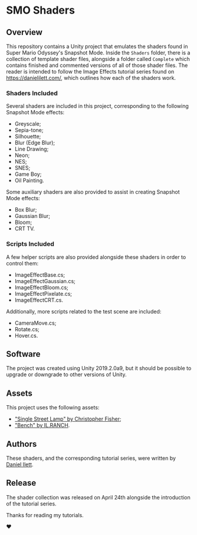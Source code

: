 # SMO Shaders

## Overview
This repository contains a Unity project that emulates the shaders found in Super Mario Odyssey's Snapshot Mode. Inside the `Shaders` folder, there is a collection of template shader files, alongside a folder called `Complete` which contains finished and commented versions of all of those shader files. The reader is intended to follow the Image Effects tutorial series found on https://danielilett.com/, which outlines how each of the shaders work.

### Shaders Included
Several shaders are included in this project, corresponding to the following Snapshot Mode effects:
- Greyscale;
- Sepia-tone;
- Silhouette;
- Blur (Edge Blur);
- Line Drawing;
- Neon;
- NES;
- SNES;
- Game Boy;
- Oil Painting.

Some auxiliary shaders are also provided to assist in creating Snapshot Mode effects:
- Box Blur;
- Gaussian Blur;
- Bloom;
- CRT TV.

### Scripts Included
A few helper scripts are also provided alongside these shaders in order to control them:
- ImageEffectBase.cs;
- ImageEffectGaussian.cs;
- ImageEffectBloom.cs;
- ImageEffectPixelate.cs;
- ImageEffectCRT.cs.

Additionally, more scripts related to the test scene are included:
- CameraMove.cs;
- Rotate.cs;
- Hover.cs.

## Software
The project was created using Unity 2019.2.0a9, but it should be possible to upgrade or downgrade to other versions of Unity.

## Assets
This project uses the following assets:
- ["Single Street Lamp" by Christopher Fisher](https://assetstore.unity.com/packages/3d/environments/urban/single-street-lamp-121728);
- ["Bench" by IL.RANCH](https://assetstore.unity.com/packages/3d/props/exterior/bench-75025).

## Authors
These shaders, and the corresponding tutorial series, were written by [Daniel Ilett](https://github.com/daniel-ilett).

## Release
The shader collection was released on April 24th alongside the introduction of the tutorial series.

Thanks for reading my tutorials.

❤
